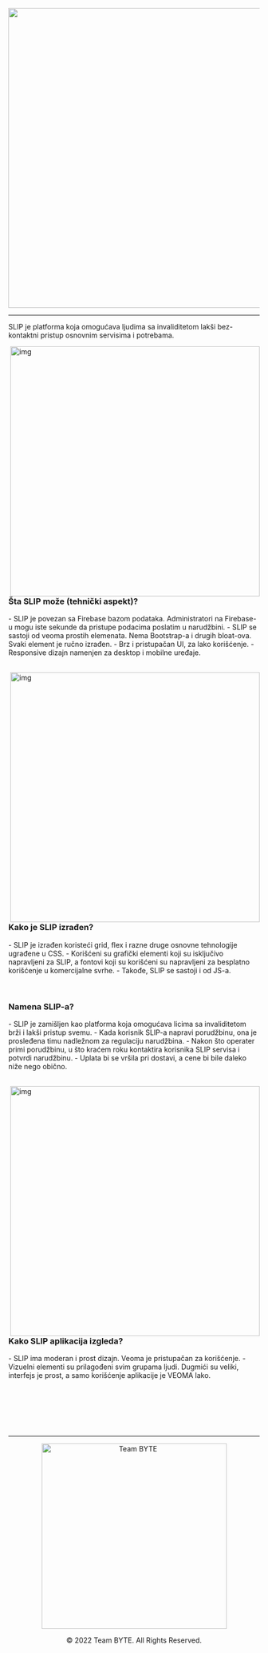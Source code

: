 <p align="center"><img style="width:600px;" src="https://i.imgur.com/IIeTgW7.png" align="center"></p>

------------

SLIP je platforma koja omogućava ljudima sa invaliditetom lakši bez-kontaktni pristup osnovnim servisima i potrebama.

<img src="https://i.imgur.com/pYeuJez.png" alt="img" align="right" width="500px">  

<br>

### Šta SLIP može (tehnički aspekt)?
<p width="371px">
- SLIP je povezan sa Firebase bazom podataka. Administratori na Firebase-u mogu iste sekunde da pristupe podacima poslatim u narudžbini.
- SLIP se sastoji od veoma prostih elemenata. Nema Bootstrap-a i drugih bloat-ova. Svaki element je ručno izrađen.
- Brz i pristupačan UI, za lako korišćenje.
- Responsive dizajn namenjen za desktop i mobilne uređaje.
</p>

<br>

<img src="https://i.imgur.com/XAcJ1Hx.png" alt="img" align="right" width="500px">

<br>

### Kako je SLIP izrađen?
<p width="371px">
- SLIP je izrađen koristeći grid, flex i razne druge osnovne tehnologije ugrađene u CSS. 
- Korišćeni su grafički elementi koji su isključivo napravljeni za SLIP, a fontovi koji su korišćeni su napravljeni za besplatno korišćenje u komercijalne svrhe.
- Takođe, SLIP se sastoji i od JS-a.
</p>
  
<br>

### Namena SLIP-a?
<p width="371px">
- SLIP je zamišljen kao platforma koja omogućava licima sa invaliditetom brži i lakši pristup svemu.
- Kada korisnik SLIP-a napravi porudžbinu, ona je prosleđena timu nadležnom za regulaciju narudžbina.
- Nakon što operater primi porudžbinu, u što kraćem roku kontaktira korisnika SLIP servisa i potvrdi narudžbinu.
- Uplata bi se vršila pri dostavi, a cene bi bile daleko niže nego obično.
</p>
  
<br>

<img src="https://i.imgur.com/h5U25Ok.png" alt="img" align="right" width="500px">

<br>

### Kako SLIP aplikacija izgleda?
<p width="371px">
- SLIP ima moderan i prost dizajn. Veoma je pristupačan za korišćenje.
- Vizuelni elementi su prilagođeni svim grupama ljudi. Dugmići su veliki, interfejs je prost, a samo korišćenje aplikacije je VEOMA lako.
</p>
  
<br><br><br><br><br>

------------

<p align="center">
<img src="https://cdn.discordapp.com/attachments/753225046620897281/959566469115572234/byte-logo.webp" alt="Team BYTE" align="center" width="371px"></p>
<p align="center">© 2022 Team BYTE. All Rights Reserved.</p>
